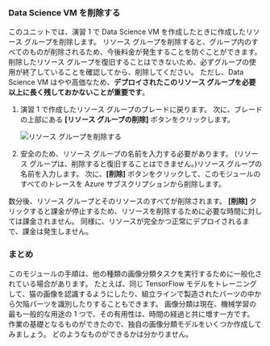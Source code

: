### <a name="delete-the-data-science-vm"></a>Data Science VM を削除する

このユニットでは、演習 1 で Data Science VM を作成したときに作成したリソース グループを削除します。 リソース グループを削除すると、グループ内のすべてのものが削除されるため、今後料金が発生することを防ぐことができます。 削除したリソース グループを復旧することはできないため、必ずグループの使用が終了していることを確認してから、削除してください。 ただし、Data Science VM はやや高価なため、**デプロイされたこのリソース グループを必要以上に長く残しておかないことが重要です**。

1. 演習 1 で作成したリソース グループのブレードに戻ります。 次に、ブレードの上部にある **[リソース グループの削除]** ボタンをクリックします。

    ![リソース グループを削除する](../media/6-delete-resource-group.png)

1. 安全のため、リソース グループの名前を入力する必要があります。 (リソース グループは、削除すると復旧することはできません。)リソース グループの名前を入力します。 次に、**[削除]** ボタンをクリックして、このモジュールのすべてのトレースを Azure サブスクリプションから削除します。

数分後、リソース グループとそのリソースのすべてが削除されます。 **[削除]** クリックすると課金が停止するため、リソースを削除するために必要な時間に対しては課金されません。 同様に、リソースが完全かつ正常にデプロイされるまで、課金は発生しません。

### <a name="summary"></a>まとめ

このモジュールの手順は、他の種類の画像分類タスクを実行するために一般化されている場合があります。 たとえば、同じ TensorFlow モデルをトレーニングして、猫の画像を認識するようにしたり、組立ラインで製造されたパーツの中から欠陥パーツを識別したりすることもできます。 画像分類は現在、機械学習の最も一般的な用途の 1 つで、その有用性は、時間の経過と共に増す一方です。 作業の基礎となるものができたので、独自の画像分類モデルをいくつか作成してみましょう。 どのようなものができるかは分かりません。